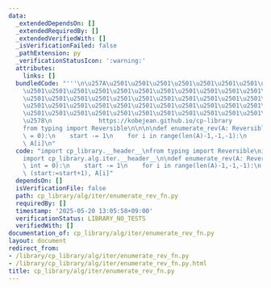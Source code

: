 ```yaml
---
data:
  _extendedDependsOn: []
  _extendedRequiredBy: []
  _extendedVerifiedWith: []
  _isVerificationFailed: false
  _pathExtension: py
  _verificationStatusIcon: ':warning:'
  attributes:
    links: []
  bundledCode: "'''\n\u257A\u2501\u2501\u2501\u2501\u2501\u2501\u2501\u2501\u2501\u2501\
    \u2501\u2501\u2501\u2501\u2501\u2501\u2501\u2501\u2501\u2501\u2501\u2501\u2501\
    \u2501\u2501\u2501\u2501\u2501\u2501\u2501\u2501\u2501\u2501\u2501\u2501\u2501\
    \u2501\u2501\u2501\u2501\u2501\u2501\u2501\u2501\u2501\u2501\u2501\u2501\u2501\
    \u2501\u2501\u2501\u2501\u2501\u2501\u2501\u2501\u2501\u2501\u2501\u2501\u2501\
    \u2578\n             https://kobejean.github.io/cp-library               \n'''\n\
    from typing import Reversible\n\n\n\ndef enumerate_rev(A: Reversible, start: int\
    \ = 0):\n    start -= 1\n    for i in range(len(A)-1,-1,-1):\n        yield (start:=start+1),\
    \ A[i]\n"
  code: "import cp_library.__header__\nfrom typing import Reversible\nimport cp_library.alg.__header__\n\
    import cp_library.alg.iter.__header__\n\ndef enumerate_rev(A: Reversible, start:\
    \ int = 0):\n    start -= 1\n    for i in range(len(A)-1,-1,-1):\n        yield\
    \ (start:=start+1), A[i]"
  dependsOn: []
  isVerificationFile: false
  path: cp_library/alg/iter/enumerate_rev_fn.py
  requiredBy: []
  timestamp: '2025-05-20 13:05:58+09:00'
  verificationStatus: LIBRARY_NO_TESTS
  verifiedWith: []
documentation_of: cp_library/alg/iter/enumerate_rev_fn.py
layout: document
redirect_from:
- /library/cp_library/alg/iter/enumerate_rev_fn.py
- /library/cp_library/alg/iter/enumerate_rev_fn.py.html
title: cp_library/alg/iter/enumerate_rev_fn.py
---
```

